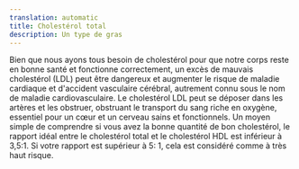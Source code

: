 ```yaml
---
translation: automatic
title: Cholestérol total
description: Un type de gras
---
```


Bien que nous ayons tous besoin de cholestérol pour que notre corps reste en bonne santé et fonctionne correctement, un excès de mauvais cholestérol (LDL) peut être dangereux et augmenter le risque de maladie cardiaque et d'accident vasculaire cérébral, autrement connu sous le nom de maladie cardiovasculaire. Le cholestérol LDL peut se déposer dans les artères et les obstruer, obstruant le transport du sang riche en oxygène, essentiel pour un cœur et un cerveau sains et fonctionnels. Un moyen simple de comprendre si vous avez la bonne quantité de bon cholestérol, le rapport idéal entre le cholestérol total et le cholestérol HDL est inférieur à 3,5:1. Si votre rapport est supérieur à 5: 1, cela est considéré comme à très haut risque.
